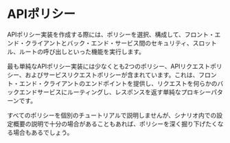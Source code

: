 # APIポリシー

APIポリシー実装を作成する際には、ポリシーを選択、構成して、フロント・エンド・クライアントとバック・エンド・サービス間のセキュリティ、スロットル、ルートの呼び出しといった機能を実行します。

最も単純なAPIポリシー実装には少なくとも2つのポリシー、APIリクエストポリシー、およびサービスリクエストポリシーが含まれています。これは、フロント・エンド・クライアントのエンドポイントを提供し、リクエストを何らかのバックエンドサービスにルーティングし、レスポンスを返す単純なプロキシーパターンです。

すべてのポリシーを個別のチュートリアルで説明しませんが、シナリオ内での設定概要の説明で十分の場合があることもあれば、ポリシーを深く掘り下げたくなる場合もあるでしょう。